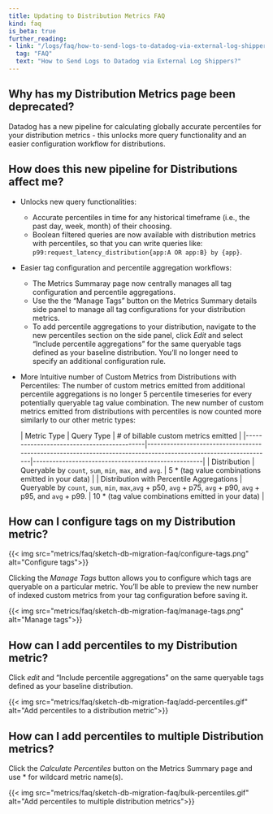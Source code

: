 ```yaml
---
title: Updating to Distribution Metrics FAQ
kind: faq
is_beta: true
further_reading:
- link: "/logs/faq/how-to-send-logs-to-datadog-via-external-log-shippers/"
  tag: "FAQ"
  text: "How to Send Logs to Datadog via External Log Shippers?"
---
```


## Why has my Distribution Metrics page been deprecated?

Datadog has a new pipeline for calculating globally accurate percentiles for your distribution metrics - this unlocks more query functionality and an easier configuration workflow for distributions.

## How does this new pipeline for Distributions affect me? 

- Unlocks new query functionalities:
  - Accurate percentiles in time for any historical timeframe (i.e., the past day, week, month) of their choosing.
  - Boolean filtered queries are now available with distribution metrics with percentiles, so that you can write queries like: `p99:request_latency_distribution{app:A OR app:B} by {app}`.
- Easier tag configuration and percentile aggregation workflows:
  - The Metrics Summaray page now centrally manages all tag configuration and percentile aggregations.
  - Use the the “Manage Tags” button on the Metrics Summary details side panel to manage all tag configurations for your distribution metrics.
  - To add percentile aggregations to your distribution, navigate to the new percentiles section on the side panel, click *Edit* and select “Include percentile aggregations” for the same queryable tags defined as your baseline distribution. You’ll no longer need to specify an additional configuration rule.
- More Intuitive number of Custom Metrics from Distributions with Percentiles:
  The number of custom metrics emitted from additional percentile aggregations is no longer 5 percentile timeseries for every potentially queryable tag value combination. The new number of custom metrics emitted from distributions with percentiles is now counted more similarly to our other metric types:

  | Metric Type                               | Query Type                                                                                                     | # of billable custom metrics emitted               |
|-------------------------------------------|----------------------------------------------------------------------------------------------------------------|----------------------------------------------------|
| Distribution                              | Queryable by `count`, `sum`, `min`, `max`, and `avg`.                                                          | 5 * (tag value combinations emitted in your data)  |
| Distribution with Percentile Aggregations | Queryable by `count`, `sum`, `min`, `max`,`avg` + p50, `avg` + p75, `avg` + p90, `avg` + p95, and `avg` + p99. | 10 * (tag value combinations emitted in your data) |


## How can I configure tags on my Distribution metric? 

{{< img src="metrics/faq/sketch-db-migration-faq/configure-tags.png" alt="Configure tags">}}

Clicking the *Manage Tags* button allows you to configure which tags are queryable on a particular metric. You’ll be able to preview the new number of indexed custom metrics from your tag configuration before saving it.

{{< img src="metrics/faq/sketch-db-migration-faq/manage-tags.png" alt="Manage tags">}}

## How can I add percentiles to my Distribution metric? 

Click *edit* and “Include percentile aggregations” on the same queryable tags defined as your baseline distribution.

{{< img src="metrics/faq/sketch-db-migration-faq/add-percentiles.gif" alt="Add percentiles to a distribution metric">}}

## How can I add percentiles to multiple Distribution metrics?

Click the *Calculate Percentiles* button on the Metrics Summary page and use * for wildcard metric name(s).

{{< img src="metrics/faq/sketch-db-migration-faq/bulk-percentiles.gif" alt="Add percentiles to multiple distribution metrics">}}




